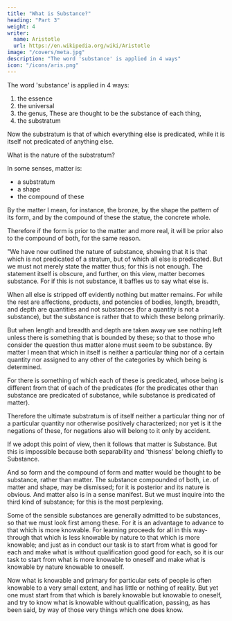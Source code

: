 ```yaml
---
title: "What is Substance?"
heading: "Part 3"
weight: 4
writer:
  name: Aristotle 
  url: https://en.wikipedia.org/wiki/Aristotle
image: "/covers/meta.jpg"
description: "The word 'substance' is applied in 4 ways"
icon: "/icons/aris.png"
---
```



The word 'substance' is applied in 4 ways:
1. the essence
2. the universal
3. the genus, These are thought to be the substance of each thing,
4. the substratum

Now the substratum is that of which everything else is predicated, while it is itself not predicated of anything else. 

What is the nature of the substratum?  

<!-- That which underlies a thing primarily is thought to be in the truest sense its substance.  -->

In some senses, matter is:
- a substratum
- a shape
- the compound of these

By the matter I mean, for instance, the bronze, by the shape the pattern of its form, and by the compound of these the statue, the concrete whole.

Therefore if the form is prior to the matter and more real, it will be prior also to the compound of both, for the same reason.

"We have now outlined the nature of substance, showing that it is that which is not predicated of a stratum, but of which all else is predicated. But we must not merely state the matter thus; for this is not enough. The statement itself is obscure, and further, on this view, matter becomes substance. For if this is not substance, it baffles us to say what else is. 

When all else is stripped off evidently nothing but matter remains. For while the rest are affections, products, and potencies of bodies, length, breadth, and depth are quantities and not substances (for a quantity is not a substance), but the substance is rather that to which these belong primarily. 

But when length and breadth and depth are taken away we see nothing left unless there is something that is bounded by these; so that to those who consider the question thus matter alone must seem to be substance. By matter I mean that which in itself is neither a particular thing nor of a certain quantity nor assigned to any other of the categories by which being is determined. 

For there is something of which each of these is predicated, whose being is different from that of each of the predicates (for the predicates other than substance are predicated of substance, while substance is predicated of matter). 

Therefore the ultimate substratum is of itself neither a particular thing nor of a particular quantity nor otherwise positively characterized; nor yet is it the negations of these, for negations also will belong to it only by accident.

If we adopt this point of view, then it follows that matter is Substance. But this is impossible because both separability and 'thisness' belong chiefly to Substance. 

And so form and the compound of form and matter would be thought to be substance, rather than matter. The substance compounded of both, i.e. of matter and shape, may be dismissed; for it is posterior and its nature is obvious. And matter also is in a sense manifest. But we must inquire into the third kind of substance; for this is the most perplexing.

Some of the sensible substances are generally admitted to be substances, so that we must look first among these. For it is an advantage to advance to that which is more knowable. For learning proceeds for all in this way-through that which is less knowable by nature to that which is more knowable; and just as in conduct our task is to start from what is good for each and make what is without qualification good good for each, so it is our task to start from what is more knowable to oneself and make what is knowable by nature knowable to oneself. 

Now what is knowable and primary for particular sets of people is often knowable to a very small extent, and has little or nothing of reality. But yet one must start from that which is barely knowable but knowable to oneself, and try to know what is knowable without qualification, passing, as has been said, by way of those very things which one does know.

